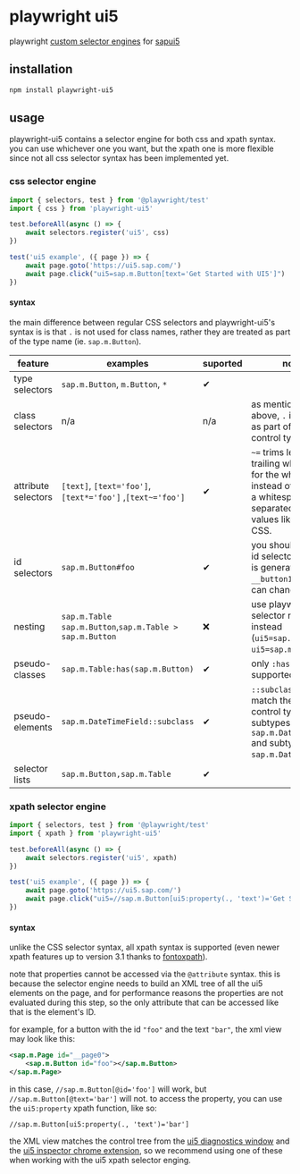 # playwright ui5

playwright [custom selector engines](https://playwright.dev/docs/extensibility#custom-selector-engines) for [sapui5](https://ui5.sap.com/)

## installation

```bash
npm install playwright-ui5
```

## usage

playwright-ui5 contains a selector engine for both css and xpath syntax. you can use whichever one you want, but the xpath one is more flexible since not all css selector syntax has been implemented yet.

### css selector engine

```ts
import { selectors, test } from '@playwright/test'
import { css } from 'playwright-ui5'

test.beforeAll(async () => {
    await selectors.register('ui5', css)
})

test('ui5 example', ({ page }) => {
    await page.goto('https://ui5.sap.com/')
    await page.click("ui5=sap.m.Button[text='Get Started with UI5']")
})
```

#### syntax

the main difference between regular CSS selectors and playwright-ui5's syntax is is that `.` is not used for class names, rather they are treated as part of the type name (ie. `sap.m.Button`).

| feature             | examples                                                   | suported | notes                                                                                                                                         |
| ------------------- | ---------------------------------------------------------- | -------- | --------------------------------------------------------------------------------------------------------------------------------------------- |
| type selectors      | `sap.m.Button`, `m.Button`, `*`                            | ✔        |
| class selectors     | n/a                                                        | n/a      | as mentioned above, `.` is treated as part of the control type                                                                                |
| attribute selectors | `[text]`, `[text='foo']`, `[text*='foo']` ,`[text~='foo']` | ✔        | `~=` trims leading and trailing whitespace for the whole value instead of matching a whitespace-separated list of values like it does in CSS. |
| id selectors        | `sap.m.Button#foo`                                         | ✔        | you should not use id selectors if the id is generated (eg. `__button1`) as they can change often                                             |
| nesting             | `sap.m.Table sap.m.Button`,`sap.m.Table > sap.m.Button`    | ❌       | use playwright selector nesting instead (`ui5=sap.m.Table >> ui5=sap.m.Button`)                                                               |
| pseudo-classes      | `sap.m.Table:has(sap.m.Button)`                            | ✔        | only `:has` is supported for now                                                                                                              |
| pseudo-elements     | `sap.m.DateTimeField::subclass`                            | ✔        | `::subclass` will match the specified control type and any subtypes (eg. both `sap.m.DateTimeField` and subtypes like `sap.m.DatePicker`)     |
| selector lists      | `sap.m.Button,sap.m.Table`                                 | ✔        |

### xpath selector engine

```ts
import { selectors, test } from '@playwright/test'
import { xpath } from 'playwright-ui5'

test.beforeAll(async () => {
    await selectors.register('ui5', xpath)
})

test('ui5 example', ({ page }) => {
    await page.goto('https://ui5.sap.com/')
    await page.click("ui5=//sap.m.Button[ui5:property(., 'text')='Get Started with UI5']")
})
```

#### syntax

unlike the CSS selector syntax, all xpath syntax is supported (even newer xpath features up to version 3.1 thanks to [fontoxpath](https://github.com/FontoXML/fontoxpath)).

note that properties cannot be accessed via the `@attribute` syntax. this is because the selector engine needs to build an XML tree of all the ui5 elements on the page, and for performance reasons the properties are not evaluated during this step, so the only attribute that can be accessed like that is the element's ID.

for example, for a button with the id `"foo"` and the text `"bar"`, the xml view may look like this:

```xml
<sap.m.Page id="__page0">
    <sap.m.Button id="foo"></sap.m.Button>
</sap.m.Page>
```

in this case, `//sap.m.Button[@id='foo']` will work, but `//sap.m.Button[@text='bar']` will not. to access the property, you can use the `ui5:property` xpath function, like so:

```xpath
//sap.m.Button[ui5:property(., 'text')='bar']
```

the XML view matches the control tree from the [ui5 diagnostics window](https://sapui5.hana.ondemand.com/sdk/#/topic/04b75eae78ef4bae9b40cd7540ae8bdc) and the [ui5 inspector chrome extension](https://chromewebstore.google.com/detail/ui5-inspector/bebecogbafbighhaildooiibipcnbngo), so we recommend using one of these when working with the ui5 xpath selector enging.
